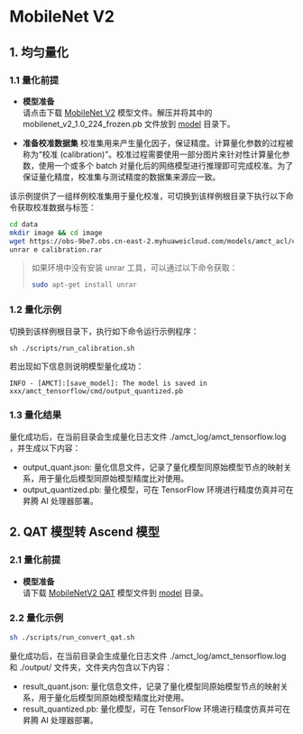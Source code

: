 # MobileNet V2

## 1. 均匀量化

### 1.1 量化前提

+ **模型准备**  
请点击下载 [MobileNet V2](https://storage.googleapis.com/mobilenet_v2/checkpoints/mobilenet_v2_1.0_224.tgz) 模型文件。解压并将其中的 mobilenet_v2_1.0_224_frozen.pb 文件放到 [model](./model/) 目录下。

+ **准备校准数据集**
校准集用来产生量化因子，保证精度。计算量化参数的过程被称为“校准 (calibration)”。校准过程需要使用一部分图片来针对性计算量化参数，使用一个或多个 batch 对量化后的网络模型进行推理即可完成校准。为了保证量化精度，校准集与测试精度的数据集来源应一致。

该示例提供了一组样例校准集用于量化校准，可切换到该样例根目录下执行以下命令获取校准数据与标签：

```bash
cd data
mkdir image && cd image
wget https://obs-9be7.obs.cn-east-2.myhuaweicloud.com/models/amct_acl/classification/calibration.rar
unrar e calibration.rar
```

> 如果环境中没有安装 unrar 工具，可以通过以下命令获取：
>
> ```bash
> sudo apt-get install unrar
> ```

### 1.2 量化示例

切换到该样例根目录下，执行如下命令运行示例程序：

```none
sh ./scripts/run_calibration.sh
```

若出现如下信息则说明模型量化成功：

```none
INFO - [AMCT]:[save_model]: The model is saved in xxx/amct_tensorflow/cmd/output_quantized.pb
```

### 1.3 量化结果

量化成功后，在当前目录会生成量化日志文件 ./amct_log/amct_tensorflow.log ，并生成以下内容：

+ output_quant.json: 量化信息文件，记录了量化模型同原始模型节点的映射关系，用于量化后模型同原始模型精度比对使用。
+ output_quantized.pb: 量化模型，可在 TensorFlow 环境进行精度仿真并可在昇腾 AI 处理器部署。
## 2. QAT 模型转 Ascend 模型

### 2.1 量化前提

+ **模型准备**  
请下载 [MobileNetV2 QAT](https://obs-9be7.obs.cn-east-2.myhuaweicloud.com/003_Atc_Models/AE/ATC%20Model/mobilenetv2_convert_qat/mobilenetv2_qat.pb) 模型文件到 [model](./model/) 目录。

### 2.2 量化示例

```bash
sh ./scripts/run_convert_qat.sh
```
量化成功后，在当前目录会生成量化日志文件 ./amct_log/amct_tensorflow.log 和 ./output/ 文件夹，文件夹内包含以下内容：
+ result_quant.json: 量化信息文件，记录了量化模型同原始模型节点的映射关系，用于量化后模型同原始模型精度比对使用。
+ result_quantized.pb: 量化模型，可在 TensorFlow 环境进行精度仿真并可在昇腾 AI 处理器部署。
